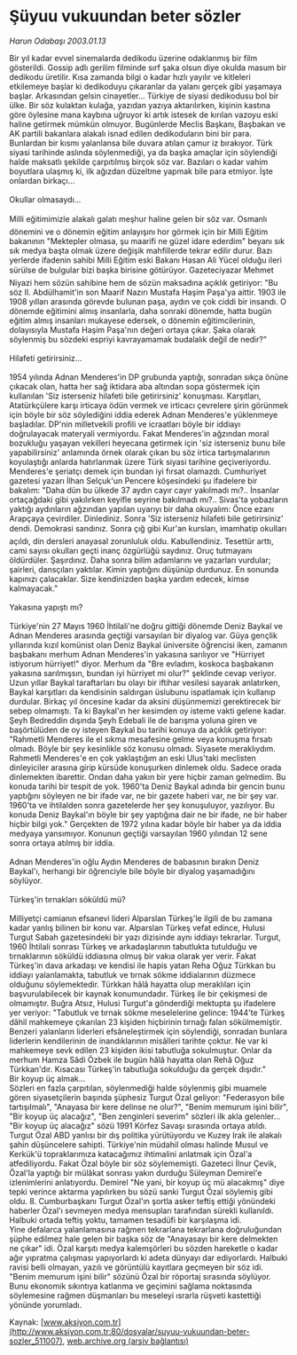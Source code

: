 # Şüyuu vukuundan beter sözler

*Harun Odabaşı 2003.01.13*

<div class="pNewsDetailMainContent ctx_content" itemprop="articleBody">
 Bir yıl kadar evvel sinemalarda dedikodu üzerine odaklanmış bir film gösterildi. Gossip adlı gerilim filminde sırf şaka olsun diye okulda masum bir dedikodu üretilir. Kısa zamanda bilgi o kadar hızlı yayılır ve kitleleri etkilemeye başlar ki dedikoduyu çıkaranlar da yalanı gerçek gibi yaşamaya başlar. Arkasından gelsin cinayetler... Türkiye de siyasi dedikodusu bol bir ülke. Bir söz kulaktan kulağa, yazıdan yazıya aktarılırken, kişinin kastına göre öylesine mana kaybına uğruyor ki artık istesek de kırılan vazoyu eski haline getirmek mümkün olmuyor. Bugünlerde Meclis Başkanı, Başbakan ve AK partili bakanlara alakalı isnad edilen dedikoduların bini bir para. Bunlardan bir kısmı yalanlansa bile duvara atılan çamur iz bırakıyor. Türk siyasi tarihinde aslında söylenmediği, ya da başka amaçlar için söylendiği halde maksatlı şekilde çarpıtılmış birçok söz var. Bazıları o kadar vahim boyutlara ulaşmış ki, ilk ağızdan düzeltme yapmak bile para etmiyor. İşte onlardan birkaçı...
 <br/>
 <br/>
 Okullar olmasaydı...
 <br/>
 <br/>
 Milli eğitimimizle alakalı galatı meşhur haline gelen bir söz var. Osmanlı dönemini ve o dönemin eğitim anlayışını hor görmek için bir Milli Eğitim bakanının "Mektepler olmasa, şu maarifi ne güzel idare ederdim" beyanı sık sık medya başta olmak üzere değişik mahfillerde tekrar edilir durur. Bazı yerlerde ifadenin sahibi Milli Eğitim eski Bakanı Hasan Ali Yücel olduğu ileri sürülse de bulgular bizi başka birisine götürüyor. Gazeteciyazar Mehmet Niyazi hem sözün sahibine hem de sözün maksadına açıklık getiriyor: "Bu söz II. Abdülhamit'in son Maarif Nazırı Mustafa Haşim Paşa'ya aittir. 1903 ile 1908 yılları arasında görevde bulunan paşa, aydın ve çok ciddi bir insandı. O dönemde eğitimini almış insanlarla, daha sonraki dönemde, hatta bugün eğitim almış insanları mukayese edersek, o dönemin eğitimcilerinin, dolayısıyla Mustafa Haşim Paşa'nın değeri ortaya çıkar. Şaka olarak söylenmiş bu sözdeki espriyi kavrayamamak budalalık değil de nedir?"
 <br/>
 <br/>
 Hilafeti getirirsiniz...
 <br/>
 <br/>
 1954 yılında Adnan Menderes'in DP grubunda yaptığı, sonradan sıkça önüne çıkacak olan, hatta her sağ iktidara aba altından sopa göstermek için kullanılan 'Siz isterseniz hilafeti bile getirirsiniz' konuşması. Karşıtları, Atatürkçülere karşı irticaya ödün vermek ve irticacı çevrelere şirin görünmek için böyle bir söz söylediğini iddia ederek Adnan Menderes'e yüklenmeye başladılar. DP'nin milletvekili profili ve icraatları böyle bir iddiayı doğrulayacak materyali vermiyordu. Fakat Menderes'in ağzından moral bozukluğu yaşayan vekilleri heyecana getirmek için 'siz isterseniz bunu bile yapabilirsiniz' anlamında örnek olarak çıkan bu söz irtica tartışmalarının koyulaştığı anlarda hatırlanmak üzere Türk siyasi tarihine geçiveriyordu. Menderes'e şeriatçı demek için bundan iyi fırsat olamazdı. Cumhuriyet gazetesi yazarı İlhan Selçuk'un Pencere köşesindeki şu ifadelere bir bakalım: "Daha dün bu ülkede 37 aydın cayır cayır yakılmadı mı?.. İnsanlar ortaçağdaki gibi yakılırken keyifle seyrine bakılmadı mı?.. Sivas'ta yobazların yaktığı aydınların ağzından yapılan uyarıyı bir daha okuyalım: Önce ezanı Arapçaya çevirdiler. Dinlediniz. Sonra 'Siz isterseniz hilafeti bile getirirsiniz' dendi. Demokrasi sandınız. Sonra çığ gibi Kur'an kursları, imamhatip okulları açıldı, din dersleri anayasal zorunluluk oldu. Kabullendiniz. Tesettür arttı, cami sayısı okulları geçti inanç özgürlüğü saydınız. Oruç tutmayanı öldürdüler. Şaşırdınız. Daha sonra bilim adamlarını ve yazarları vurdular; şairleri, dansçıları yaktılar. Kimin yaptığını düşünüp durdunuz. En sonunda kapınızı çalacaklar. Size kendinizden başka yardım edecek, kimse kalmayacak."
 <br/>
 <br/>
 Yakasına yapıştı mı?
 <br/>
 <br/>
 Türkiye'nin 27 Mayıs 1960 İhtilali'ne doğru gittiği dönemde Deniz Baykal ve Adnan Menderes arasında geçtiği varsayılan bir diyalog var. Güya gençlik yıllarında kızıl komünist olan Deniz Baykal üniversite öğrencisi iken, zamanın başbakanı merhum Adnan Menderes'in yakasına sarılıyor ve "Hürriyet istiyorum hürriyet!" diyor. Merhum da "Bre evladım, koskoca başbakanın yakasına sarılmışsın, bundan iyi hürriyet mi olur?" şeklinde cevap veriyor. Uzun yıllar Baykal taraftarları bu olayı bir iftihar vesilesi sayarak anlatırken, Baykal karşıtları da kendisinin saldırgan üslubunu ispatlamak için kullanıp durdular. Birkaç yıl öncesine kadar da aksini düşünmemizi gerektirecek bir sebep olmamıştı. Ta ki Baykal'ın her kesimden oy isteme vakti gelene kadar. Şeyh Bedreddin dışında Şeyh Edebali ile de barışma yoluna giren ve başörtülüden de oy isteyen Baykal bu tarihi konuya da açıklık getiriyor: "Rahmetli Menderes ile el sıkma mesafesine gelme veya konuşma fırsatı olmadı. Böyle bir şey kesinlikle söz konusu olmadı. Siyasete meraklıydım. Rahmetli Menderes'e en çok yaklaştığım an eski Ulus'taki meclisten dinleyiciler arasına girip kürsüde konuşurken dinlemek oldu. Sadece orada dinlemekten ibarettir. Ondan daha yakın bir yere hiçbir zaman gelmedim. Bu konuda tarihi bir tespit de yok. 1960'ta Deniz Baykal adında bir gencin bunu yaptığını söyleyen ne bir ifade var, ne bir gazete haberi var, ne bir şey var. 1960'ta ve ihtilalden sonra gazetelerde her şey konuşuluyor, yazılıyor. Bu konuda Deniz Baykal'ın böyle bir şey yaptığına dair ne bir ifade, ne bir haber hiçbir bilgi yok." Gerçekten de 1972 yılına kadar böyle bir haber ya da iddia medyaya yansımıyor. Konunun geçtiği varsayılan 1960 yılından 12 sene sonra ortaya atılmış bir iddia.
 <br/>
 <br/>
 Adnan Menderes'in oğlu Aydın Menderes de babasının bırakın Deniz Baykal'ı, herhangi bir öğrenciyle bile böyle bir diyalog yaşamadığını söylüyor.
 <br/>
 <br/>
 Türkeş'in tırnakları söküldü mü?
 <br/>
 <br/>
 Milliyetçi camianın efsanevi lideri Alparslan Türkeş'le ilgili de bu zamana kadar yanlış bilinen bir konu var. Alparslan Türkeş vefat edince, Hulusi Turgut Sabah gazetesindeki bir yazı dizisinde aynı iddiayı tekrarlar. Turgut, 1960 İhtilali sonrası Türkeş ve arkadaşlarının tabutlukta tutulduğu ve tırnaklarının söküldü iddiasına olmuş bir vakıa olarak yer verir. Fakat Türkeş'in dava arkadaşı ve kendisi ile hapis yatan Reha Oğuz Türkkan bu iddiayı yalanlamakta, tabutluk ve tırnak sökme iddialarının düzmece olduğunu söylemektedir. Türkkan hâlâ hayatta olup meraklıları için başvurulabilecek bir kaynak konumundadır. Türkeş ile bir çekişmesi de olmamıştır. Buğra Atsız, Hulusi Turgut'a gönderdiği mektupta şu ifadelere yer veriyor: "Tabutluk ve tırnak sökme meselelerine gelince: 1944'te Türkeş dâhil mahkemeye çıkarılan 23 kişiden hiçbirinin tırnağı falan sökülmemiştir. Benzeri yalanların liderleri efsâneleştirmek için söylendiği, sonradan bunlara liderlerin kendilerinin de inandıklarının misâlleri tarihte çoktur. Ne var ki mahkemeye sevk edilen 23 kişiden ikisi tabutluğa sokulmuştur. Onlar da merhum Hamza Sâdi Özbek ile bugün hâlâ hayatta olan Rehâ Oğuz Türkkan'dır. Kısacası Türkeş'in tabutluğa sokulduğu da gerçek dışıdır."
 <br/>
 Bir koyup üç almak...
 <br/>
 Sözleri en fazla çarpıtılan, söylenmediği halde söylenmiş gibi muamele gören siyasetçilerin başında şüphesiz Turgut Özal geliyor: "Federasyon bile tartışılmalı", "Anayasa bir kere delinse ne olur?", "Benim memurum işini bilir", "Bir koyup üç alacağız", "Ben zenginleri severim" sözleri ilk akla gelenler...
 <br/>
 "Bir koyup üç alacağız" sözü 1991 Körfez Savaşı sırasında ortaya atıldı. Turgut Özal ABD yanlısı bir dış politika yürütüyordu ve Kuzey Irak ile alakalı şahin düşüncelere sahipti. Türkiye'nin müdahil olması halinde Musul ve Kerkük'ü topraklarımıza katacağımız ihtimalini anlatmak için Özal'a atfediliyordu. Fakat Özal böyle bir söz söylememişti. Gazeteci İlnur Çevik, Özal'la yaptığı bir mülâkat sonrası yakın durduğu Süleyman Demirel'e izlenimlerini anlatıyordu. Demirel "Ne yani, bir koyup üç mü alacakmış" diye tepki verince aktarma yapılırken bu sözü sanki Turgut Özal söylemiş gibi oldu. 8. Cumburbaşkanı Turgut Özal'ın şortla asker teftiş ettiği yönündeki haberler Özal'ı sevmeyen medya mensupları tarafından sürekli kullanıldı. Halbuki ortada teftiş yoktu, tamamen tesadüfi bir karşılaşma idi.
 <br/>
 Yine defalarca yalanlamasına rağmen tekrarlana tekrarlana doğruluğundan şüphe edilmez hale gelen bir başka söz de "Anayasayı bir kere delmekten ne çıkar" idi. Özal karşıtı medya kalemşörleri bu sözden hareketle o kadar ağır yıpratma çalışması yapıyorlardı ki adeta dünyayı dar ediyorlardı. Halbuki ravisi belli olmayan, yazılı ve görüntülü kayıtlara geçmeyen bir söz idi.
 <br/>
 "Benim memurum işini bilir" sözünü Özal bir röportaj sırasında söylüyor. Bunu ekonomik sıkıntıya katlanma ve geçimini sağlama noktasında söylemesine rağmen düşmanları bu meseleyi ısrarla rüşveti kastettiği yönünde yorumladı.
</div>


Kaynak: [www.aksiyon.com.tr](http://www.aksiyon.com.tr:80/dosyalar/suyuu-vukuundan-beter-sozler_511007), [web.archive.org (arşiv bağlantısı)](http://web.archive.org/web/20160304074555/http://www.aksiyon.com.tr:80/dosyalar/suyuu-vukuundan-beter-sozler_511007)

